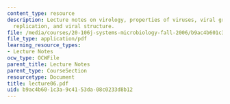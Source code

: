 ```yaml
---
content_type: resource
description: Lecture notes on virology, properties of viruses, viral growth, viral
  replication, and viral structure.
file: /media/courses/20-106j-systems-microbiology-fall-2006/b9ac4b601c3a9c4153da08c0233d8b12_lecture06.pdf
file_type: application/pdf
learning_resource_types:
- Lecture Notes
ocw_type: OCWFile
parent_title: Lecture Notes
parent_type: CourseSection
resourcetype: Document
title: lecture06.pdf
uid: b9ac4b60-1c3a-9c41-53da-08c0233d8b12
---
```

